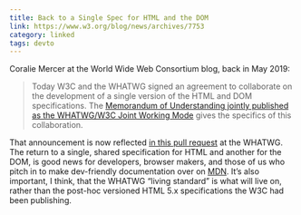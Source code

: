 ```yaml
---
title: Back to a Single Spec for HTML and the DOM
link: https://www.w3.org/blog/news/archives/7753
category: linked
tags: devto
---
```


Coralie Mercer at the World Wide Web Consortium blog, back in May 2019:

> Today W3C and the WHATWG signed an agreement to collaborate on the development of a single version
> of the HTML and DOM specifications. The [Memorandum of Understanding jointly published as the
> WHATWG/W3C Joint Working Mode](https://www.w3.org/2019/04/WHATWG-W3C-MOU.html) gives the specifics
> of this collaboration.

That announcement is now reflected [in this pull
request](https://github.com/whatwg/html/pull/4993/commits/2b193e1f5e70c312449bd2fb6a3c5859f78321e0)
at the WHATWG. The return to a single, shared  specification for HTML and another for the DOM, is
good news for developers, browser makers, and those of us who pitch in to make dev-friendly
documentation over on [MDN](https://developer.mozilla.org/en-US/). It’s also important, I think,
that the WHATWG “living standard” is what will live on, rather than the post-hoc versioned HTML 5.x
specifications the W3C had been publishing.
